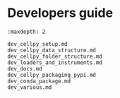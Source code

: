 # Developers guide

```{toctree}
:maxdepth: 2

dev_cellpy_setup.md
dev_cellpy_data_structure.md
dev_cellpy_folder_structure.md
dev_loaders_and_instruments.md
dev_docs.md
dev_cellpy_packaging_pypi.md
dev_conda_package.md
dev_various.md
```

